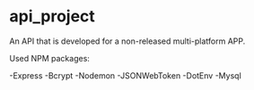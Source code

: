 # api_project

An API that is developed for a non-released multi-platform APP.

Used NPM packages:

-Express
-Bcrypt
-Nodemon
-JSONWebToken
-DotEnv
-Mysql
